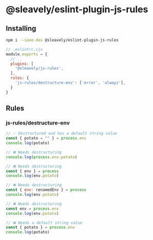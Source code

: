 # @sleavely/eslint-plugin-js-rules

## Installing

```sh
npm i --save-dev @sleavely/eslint-plugin-js-rules
```

```js
// .eslintrc.cjs
module.exports = {
  // ..
  plugins: [
    '@sleavely/js-rules',
  ],
  rules: {
    'js-rules/destructure-env': ['error', 'always'],
  }
}
```

## Rules

### js-rules/destructure-env

```js
// ✅ Destructured and has a default string value
const { potato = "" } = process.env
console.log(potato)

// ❌ Needs destructuring
console.log(process.env.potato)

// ❌ Needs destructuring
const { env } = process
console.log(env.potato)

// ❌ Needs destructuring
const { env: renamedEnv } = process
console.log(env.potato)

// ❌ Needs destructuring
const env = process.env
console.log(env.potato)
```

```js
// ❌ Needs a default string value
const { potato } = process.env
console.log(potato)
```
